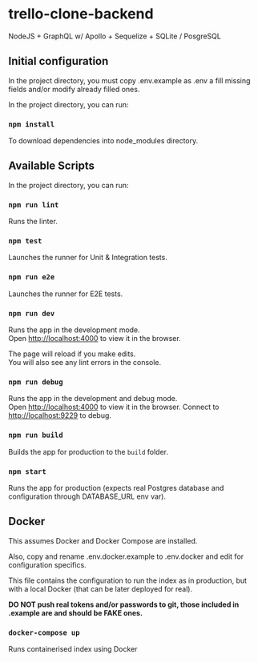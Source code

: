 # trello-clone-backend

NodeJS + GraphQL w/ Apollo + Sequelize + SQLite / PosgreSQL

## Initial configuration

In the project directory, you must copy .env.example as .env a fill missing fields and/or modify already filled ones.

In the project directory, you can run:

### `npm install`

To download dependencies into node_modules directory.

## Available Scripts

In the project directory, you can run:

### `npm run lint`

Runs the linter.

### `npm test`

Launches the runner for Unit & Integration tests.

### `npm run e2e`

Launches the runner for E2E tests.

### `npm run dev`

Runs the app in the development mode.<br />
Open [http://localhost:4000](http://localhost:4000) to view it in the browser.

The page will reload if you make edits.<br />
You will also see any lint errors in the console.

### `npm run debug`

Runs the app in the development and debug mode.<br />
Open [http://localhost:4000](http://localhost:3000) to view it in the browser.
Connect to [http://localhost:9229](http://localhost:9229) to debug.

### `npm run build`

Builds the app for production to the `build` folder.<br />

### `npm start`

Runs the app for production (expects real Postgres database and configuration through DATABASE_URL env var).

## Docker

This assumes Docker and Docker Compose are installed.

Also, copy and rename .env.docker.example to .env.docker and edit for configuration specifics.

This file contains the configuration to run the index as in production, but with a local Docker (that can be later
deployed for real).

**DO NOT push real tokens and/or passwords to git, those included in .example are and should be FAKE ones.**

### `docker-compose up`

Runs containerised index using Docker
